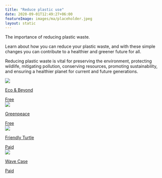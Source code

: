 ```yaml
---
title: "Reduce plastic use"
date: 2020-09-01T12:49:27+06:00
featureImage: images/ma/placeholder.jpeg
layout: static
---
```


The importance of reducing plastic waste.

Learn about how you can reduce your plastic waste, and with these simple changes you can contribute to a healthier and greener future for all.

Reducing plastic waste is vital for preserving the environment, protecting wildlife, mitigating pollution, conserving resources, promoting sustainability, and ensuring a healthier planet for current and future generations.

<a class="ma-link" href="https://www.ecoandbeyond.co/articles/why-should-we-reduce-the-use-of-plastic/"><div class="ma-card ma-card-Community"><div class="ma-icon"><img src ="/images/Icon-check - community - opacity.svg"/></div><div class="ma-name"><p>Eco & Beyond</p></div><div class="ma-paid-text"><span>Free</span></div></div></a><a class="ma-link" href="https://www.greenpeace.org.uk/news/9-ways-reduce-plastic-use/"><div class="ma-card ma-card-Community"><div class="ma-icon"><img src ="/images/Icon-check - community - opacity.svg"/></div><div class="ma-name"><p>Greenpeace</p></div><div class="ma-paid-text"><span>Free</span></div></div></a><a class="ma-link" href="https://www.awin1.com/cread.php?awinmid=26681&awinaffid=1198638&ued=https%3A%2F%2Fwww.friendlyturtle.com%2F"><div class="ma-card ma-card-Community"><div class="ma-icon"><img src ="/images/Icon-pound - community - opacity.svg"/></div><div class="ma-name"><p>Friendly Turtle</p></div><div class="ma-paid-text"><span>Paid</span></div></div></a><a class="ma-link" href="https://www.awin1.com/cread.php?awinmid=24785&awinaffid=1198638&ued=https%3A%2F%2Fwww.wavecase.co.uk%2F"><div class="ma-card ma-card-Community"><div class="ma-icon"><img src ="/images/Icon-pound - community - opacity.svg"/></div><div class="ma-name"><p>Wave Case</p></div><div class="ma-paid-text"><span>Paid</span></div></div></a>  

<br/><br/>






